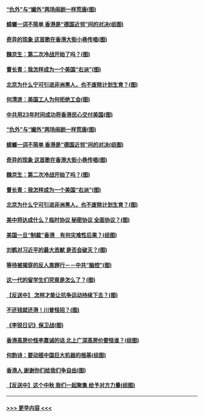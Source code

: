 #### [“仇外”与“媚外”两场闹剧一样荒唐(图)](../pages/p4/907689.md?t=09181055) 
#### [蟑螂一词不简单 香港是“德国近邻”间的对决(组图)](../pages/p4/907618.md?t=09181055) 
#### [奇异的现象 这首歌在香港大街小巷传唱(图)](../pages/p4/907583.md?t=09181055) 
#### [魏京生：第二次冷战开始了吗？(图)](../pages/p4/907581.md?t=09181055) 
#### [曹长青：我怎样成为一个美国“右派”(图)](../pages/p4/907580.md?t=09181055) 
#### [北京为什么宁可引进非洲黑人，也不废除计划生育？(图)](../pages/p4/907577.md?t=09181055) 
#### [何清涟：美国工人为何拒绝工会(图)](../pages/p4/907701.md?t=09181055) 
#### [中共用23年时间成功将香港民心交付美国(图)](../pages/p4/907698.md?t=09181055) 
#### [“仇外”与“媚外”两场闹剧一样荒唐(图)](../pages/p4/907689.md?t=09181055) 
#### [蟑螂一词不简单 香港是“德国近邻”间的对决(组图)](../pages/p4/907618.md?t=09181055) 
#### [奇异的现象 这首歌在香港大街小巷传唱(图)](../pages/p4/907583.md?t=09181055) 
#### [魏京生：第二次冷战开始了吗？(图)](../pages/p4/907581.md?t=09181055) 
#### [曹长青：我怎样成为一个美国“右派”(图)](../pages/p4/907580.md?t=09181055) 
#### [北京为什么宁可引进非洲黑人，也不废除计划生育？(图)](../pages/p4/907577.md?t=09181055) 
#### [美中将达成什么？临时协议 秘密协议 全面协议？(图)](../pages/p4/907576.md?t=09181055) 
#### [美国一旦“制裁”香港　有何灾难性后果？(组图)](../pages/p4/907575.md?t=09181055) 
#### [刘鹤对习近平的最大贡献 是否会破灭？(图)](../pages/p4/907509.md?t=09181055) 
#### [等待被揭穿的反人类罪行－－中共“脑控”(图)](../pages/p4/907167.md?t=09181055) 
#### [这一代的留学生们究竟是怎么了？(图)](../pages/p4/907473.md?t=09181055) 
#### [【反送中】 怎样才能让抗争运动持续下去？(图)](../pages/p4/907466.md?t=09181055) 
#### [不还钱就还港！川普怪招？(图)](../pages/p4/907474.md?t=09181055) 
#### [《李锐日记》保卫战(图)](../pages/p4/907465.md?t=09181055) 
#### [香港高房价怪李嘉诚的话 北上广深高房价要怪谁？(组图)](../pages/p4/907471.md?t=09181055) 
#### [何韵诗：要动摇中国巨大机器的根基(组图)](../pages/p4/907469.md?t=09181055) 
#### [香港人 谢谢你们给我们争自由(图)](../pages/p4/907402.md?t=09181055) 
#### [【反送中】这个中秋 我们一起聚集 给予对方力量(组图)](../pages/p4/907401.md?t=09181055) 

----
#### [ >>> 更早内容 <<< ](../indexes/p4-earlier.md)
